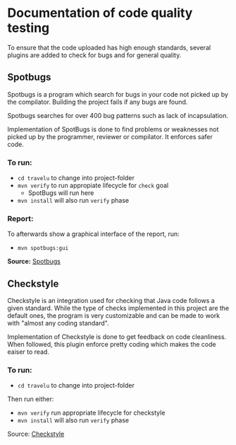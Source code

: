# Documentation of code quality testing

To ensure that the code uploaded has high enough standards, several plugins are added to check for bugs and for general quality.

## Spotbugs

Spotbugs is a program which search for bugs in your code not picked up by the compilator. Building the project fails if any bugs are found. 

Spotbugs searches for over 400 bug patterns such as lack of incapsulation.

Implementation of SpotBugs is done to find problems or weaknesses not picked up by the programmer, reviewer or compilator. It enforces safer code.

### To run:

- `cd travelu` to change into project-folder
- `mvn verify` to run appropiate lifecycle for `check` goal
  - SpotBugs will run here
- `mvn install` will also run `verify` phase

### Report:

To afterwards show a graphical interface of the report, run:

- `mvn spotbugs:gui`

**Source:** [Spotbugs](https://spotbugs.github.io)

## Checkstyle

Checkstyle is an integration used for checking that Java code follows a given standard.
While the type of checks implemented in this project are the default ones, the program is very customizable and can be made to work with "almost any coding standard".

Implementation of Checkstyle is done to get feedback on code cleanliness. When followed, this plugin enforce pretty coding which makes the code eaiser to read.

### To run:

- `cd travelu` to change into project-folder

Then run either:
- `mvn verify` run appropriate lifecycle for checkstyle
- `mvn install` will also run `verify` phase

Source: [Checkstyle](https://checkstyle.org)
